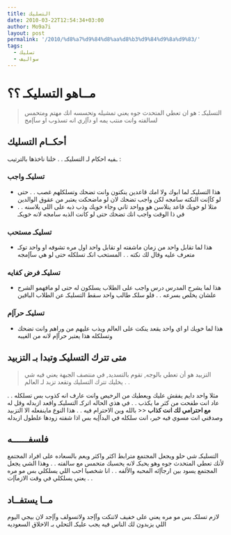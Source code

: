 ```yaml
---
title: التسليك
date: 2010-03-22T12:54:34+03:00
author: Mo9a7i
layout: post
permalink: '/2010/%d8%a7%d9%84%d8%aa%d8%b3%d9%84%d9%8a%d9%83/'
tags:
  - تسليك
  - سواليف
---
```


# مــاهو التسليكـ ؟؟

> التسليكـ : هو ان تعطي المتحدث جوه يعني تمشيله وتحسسه انك مهتم ومتحمس لسالفته وانت منتب يمه او دآإري انه تسذوب او سآإمج

## أحكــام التسليك

ـفيه احكام لـ التسليكـ . . خلنا ناخذها بالترتيب :

### تسليكـ واجب

* هذا التسليكـ لما ابوك ولا امك قاعدين ينكتون وانت تضحك وتسلكلهم غصب . . حتى لو كآإنت النكته سامجه لكن واجب تضحك لان لو ماضحكت يعتبر من عقوق الوالدين
* مثلا لو خويك قاعد يتلاسن هو وواحد ثاني وجاء خويك وذب ذبه على اللي يلاسنه . . في ذا الوقت واجب انك تضحك حتى لو كانت الذبه سامجه لانه خويكـ

### تسليكـ مستحب

* هذا لما تقابل واحد من زمان ماشفته او تقابل واحد اول مره تشوفه او واحد توكـ متعرف عليه وقال لك نكته . . المستحب انكـ تسلكله حتى لو هي سآإمجه

### تسليكـ فرض كفايه

* هذا لما يشرح المدرس درس واجب على الطلاب يسلكون له حتى لو مافهمو الشرح علشان يخلص بسرعه . . فلو سلكـ طالب واحد سقط التسليكـ عن الطلاب الباقين

### تسليكـ حرآإم

* هذا لما خويك او اي واحد يقعد ينكت على العالم ويذب عليهم من وراهم وانت تضحك وتسلكله هذا يعتبر حرآإم لانه من الغيبه

## متى تترك التسليكـ وتبدا بـ التزبيد

> التزبيد هو أن تعطي بالوجه, تقوم بالتسديد, في منتصف الجبهة
 يعني فيه شي يخليك تترك التسليك وتقعد تزبد لـ العالم . .

مثلا واحد دايم يفقش عليك ويعطيك من الرخيص وانت عارف انه كذوب بس تسلكله . . عاد انت طفحت من كثر ما يكذب . . في هذي الحاله اتركـ التسليكـ  واقعد ازبدله وقل له
**مع احترامي لك انت كذاب** << بالله وين الاحترام فيه . .
هذا النوع ماينفعله الا التزبيد وصدقني انت مسوي فيه خير، انت سلكله في البدآإيه بس اذا شفته زودها علطول ازبدله

## فلسفــــــه

 التسليكـ شي حلو ويجعل المجتمع مترابط اكثر واكثر ويعم بالسعاده على افراد المجتمع لأنك تعطي المتحدث جوه وهو يحبكـ لانه يحسبك متحمس مع سالفته . . وهذا الشي يجعل المجتمع يسود بين ارجآإئه المحبه والألفه . . انا شخصيا احب اللي يسلكلي بس مو مره يعني يسلكلي في وقت الازمآإت . .

## مــا يستفــاد

لازم تسلكـ بس مو مره يعني على خفيف
لاتنكت وآإجد ولاتسولف وآإجد لان بيجي اليوم اللي يزبدون لك الناس فيه
يجب عليكـ التحلي بـ الاخلاق السعوديه
